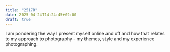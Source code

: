 ```yaml
---
title: "2517R"
date: 2025-04-24T14:24:45+02:00
draft: true
---
```


I am pondering the way I present myself online and off and how that relates to my approach to photography - my themes, style and my experience photographing.

